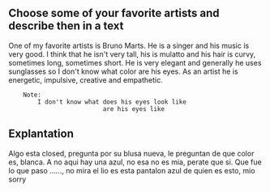 ## Choose some of your favorite artists and describe then in a text

One of my favorite artists is Bruno Marts. He is a singer and his music is very good. I think that he isn't very tall, his is mulatto and his hair is curvy, sometimes long, sometimes short. He is very elegant and generally he uses sunglasses so I don't know what color are his eyes. As an artist he is energetic, impulsive, creative and empathetic.

        Note:
            I don't know what does his eyes look like
                              are his eyes like

## Explantation

Algo esta closed, pregunta por su blusa nueva, le preguntan de que color es, blanca. A no aqui hay una azul, no esa no es mia, perate que si. Que fue lo que paso ......, no mira el lio es esta pantalon azul de quien es esto, mio sorry
